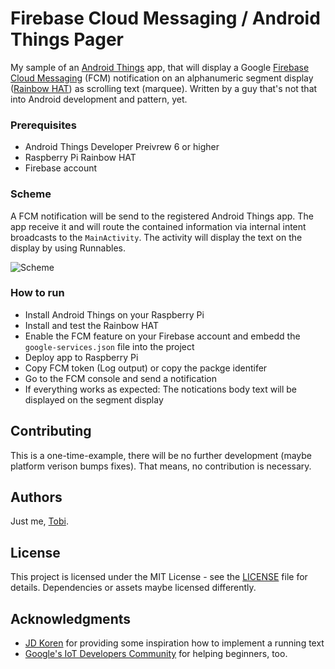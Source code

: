 # Firebase Cloud Messaging / Android Things Pager

My sample of an [Android Things](https://developer.android.com/things/index.html) app, that will display a Google [Firebase Cloud Messaging](https://firebase.google.com/docs/cloud-messaging/) (FCM) notification on an alphanumeric segment display ([Rainbow HAT](https://shop.pimoroni.com/products/rainbow-hat-for-android-things)) as scrolling text (marquee). Written by a guy that's not that into Android development and pattern, yet.

### Prerequisites

* Android Things Developer Preivrew 6 or higher
* Raspberry Pi Rainbow HAT
* Firebase account

### Scheme

A FCM notification will be send to the registered Android Things app. The app receive it and will route the contained information via internal intent broadcasts to the `MainActivity`. The activity will display the text on the display by using Runnables.

![Scheme](https://github.com/tscholze/java-android-things-firebase-pager/blob/master/docs/scheme.png "Scheme")

### How to run

* Install Android Things on your Raspberry Pi
* Install and test the Rainbow HAT
* Enable the FCM feature on your Firebase account and embedd the `google-services.json` file into the project
* Deploy app to Raspberry Pi
* Copy FCM token (Log output) or copy the packge identifer
* Go to the FCM console and send a notification
* If everything works as expected: The notications body text will be displayed on the segment display


## Contributing

This is a one-time-example, there will be no further development (maybe platform verison bumps fixes). That means, no contribution is necessary.

## Authors

Just me, [Tobi]([https://tscholze.github.io).

## License

This project is licensed under the MIT License - see the [LICENSE](LICENSE) file for details.
Dependencies or assets maybe licensed differently.

## Acknowledgments

* [JD Koren](https://github.com/jdkoren) for providing some inspiration how to implement a running text
* [Google's IoT Developers Community](https://plus.google.com/u/0/communities/107507328426910012281) for helping beginners, too.